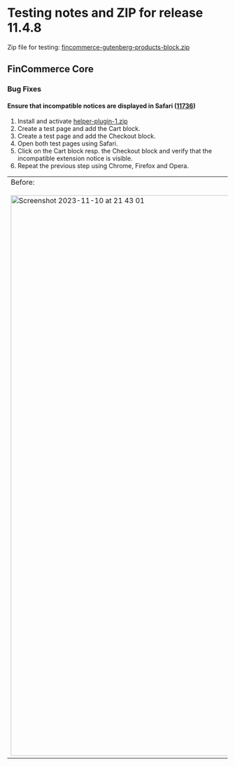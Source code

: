# Testing notes and ZIP for release 11.4.8

Zip file for testing: [fincommerce-gutenberg-products-block.zip](https://github.com/dieselfox1/fincommerce-blocks/files/13323235/fincommerce-gutenberg-products-block.zip)

## FinCommerce Core

### Bug Fixes

#### Ensure that incompatible notices are displayed in Safari ([11736](https://github.com/dieselfox1/fincommerce-blocks/pull/11736))

1. Install and activate [helper-plugin-1.zip](https://github.com/dieselfox1/fincommerce-blocks/files/12701036/helper-plugin-1.zip)
2. Create a test page and add the Cart block.
3. Create a test page and add the Checkout block.
4. Open both test pages using Safari.
5. Click on the Cart block resp. the Checkout block and verify that the incompatible extension notice is visible.
6. Repeat the previous step using Chrome, Firefox and Opera.

<table>
<tr>
<td valign="top">Before:
<br><br>
<img width="1281" alt="Screenshot 2023-11-10 at 21 43 01" src="https://github.com/dieselfox1/fincommerce-blocks/assets/3323310/5a68914b-5306-40fd-8270-af880120aa72">
</td>
<td valign="top">After:
<br><br>
<img width="1282" alt="Screenshot 2023-11-10 at 21 42 18" src="https://github.com/dieselfox1/fincommerce-blocks/assets/3323310/8718c04b-fb9e-4db7-af71-c84d8e304fc1">
</td>
</tr>
</table>
